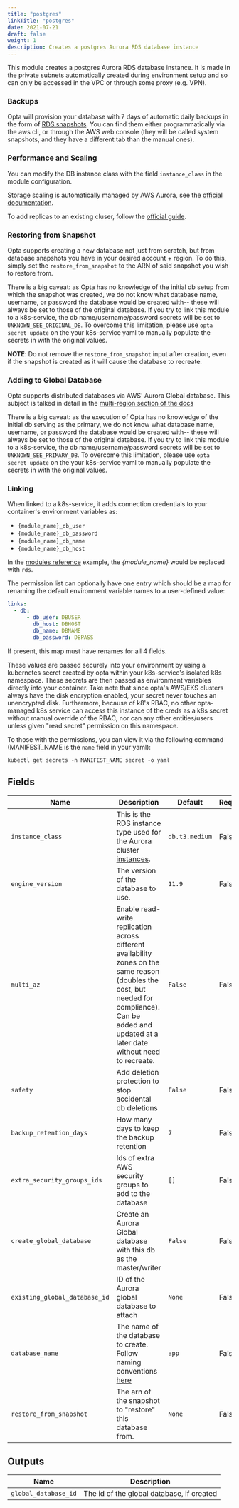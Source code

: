 ```yaml
---
title: "postgres"
linkTitle: "postgres"
date: 2021-07-21
draft: false
weight: 1
description: Creates a postgres Aurora RDS database instance
---
```


This module creates a postgres Aurora RDS database instance. It is made in the
private subnets automatically created during environment setup and so can only be accessed in the
VPC or through some proxy (e.g. VPN).

### Backups
Opta will provision your database with 7 days of automatic daily backups in the form of 
[RDS snapshots](https://docs.aws.amazon.com/AmazonRDS/latest/UserGuide/USER_CreateSnapshot.html). 
You can find them either programmatically via the aws cli, or through the AWS web console (they will be called
system snapshots, and they have a different tab than the manual ones).

### Performance and Scaling

You can modify the DB instance class with the field `instance_class` in the module configuration.

Storage scaling is automatically managed by AWS Aurora, see the [official documentation](https://docs.aws.amazon.com/AmazonRDS/latest/AuroraUserGuide/Aurora.Managing.Performance.html).

To add replicas to an existing cluser, follow the [official guide](https://docs.aws.amazon.com/AmazonRDS/latest/AuroraUserGuide/aurora-replicas-adding.html).


### Restoring from Snapshot

Opta supports creating a new database not just from scratch, but from database snapshots you have in your
desired account + region. To do this, simply set the `restore_from_snapshot` to the ARN of said snapshot you
wish to restore from.

There is a big caveat: as Opta has no knowledge of the initial db setup from which the snapshot was created, we
do not know what database name, username, or password the database would be created with-- these will always
be set to those of the original database. If you try to link this module to a k8s-service, the db name/username/password
secrets will be set to `UNKNOWN_SEE_ORIGINAL_DB`. To overcome this limitation, please use `opta secret update`
on the your k8s-service yaml to manually populate the secrets in with the original values.

__NOTE__: Do not remove the `restore_from_snapshot` input after creation, even if the snapshot is created as it
will cause the database to recreate.

### Adding to Global Database

Opta supports distributed databases via AWS' Aurora Global database. This subject is talked in detail in the 
[multi-region section of the docs](/features/multi-region/multi-region-dbs/)

There is a big caveat: as the execution of Opta has no knowledge of the initial db serving as the primary, we
do not know what database name, username, or password the database would be created with-- these will always
be set to those of the original database. If you try to link this module to a k8s-service, the db name/username/password
secrets will be set to `UNKNOWN_SEE_PRIMARY_DB`. To overcome this limitation, please use `opta secret update`
on the your k8s-service yaml to manually populate the secrets in with the original values.

### Linking

When linked to a k8s-service, it adds connection credentials to your container's environment variables as:

- `{module_name}_db_user`
- `{module_name}_db_password`
- `{module_name}_db_name`
- `{module_name}_db_host`

In the [modules reference](/reference) example, the _{module_name}_ would be replaced with `rds`.

The permission list can optionally have one entry which should be a map for renaming the default environment variable
names to a user-defined value:

```yaml
links:
  - db:
      - db_user: DBUSER
        db_host: DBHOST
        db_name: DBNAME
        db_password: DBPASS
```

If present, this map must have renames for all 4 fields.

These values are passed securely into your environment by using a kubernetes secret created by opta within your
k8s-service's isolated k8s namespace.  These secrets are then passed as environment variables directly into your container.
Take note that since opta's AWS/EKS clusters always have the disk encryption enabled, your secret never touches an
unencrypted disk. Furthermore, because of k8's RBAC, no other opta-managed k8s service can access this instance of the
creds as a k8s secret without manual override of the RBAC, nor can any other entities/users unless given "read secret"
permission on this namespace.

To those with the permissions, you can view it via the following command (MANIFEST_NAME is the `name` field in your yaml):

`kubectl get secrets -n MANIFEST_NAME secret -o yaml`


## Fields


| Name      | Description | Default | Required |
| ----------- | ----------- | ------- | -------- |
| `instance_class` | This is the RDS instance type used for the Aurora cluster [instances](https://aws.amazon.com/rds/instance-types/). | `db.t3.medium` | False |
| `engine_version` | The version of the database to use. | `11.9` | False |
| `multi_az` | Enable read-write replication across different availability zones on the same reason (doubles the cost, but needed for compliance). Can be added and updated at a later date without need to recreate. | `False` | False |
| `safety` | Add deletion protection to stop accidental db deletions | `False` | False |
| `backup_retention_days` | How many days to keep the backup retention | `7` | False |
| `extra_security_groups_ids` | Ids of extra AWS security groups to add to the database | `[]` | False |
| `create_global_database` | Create an Aurora Global database with this db as the master/writer | `False` | False |
| `existing_global_database_id` | ID of the Aurora global database to attach | `None` | False |
| `database_name` | The name of the database to create. Follow naming conventions [here](https://docs.aws.amazon.com/AmazonRDS/latest/UserGuide/CHAP_Limits.html#RDS_Limits.Constraints) | `app` | False |
| `restore_from_snapshot` | The arn of the snapshot to "restore" this database from. | `None` | False |

## Outputs


| Name      | Description |
| ----------- | ----------- |
| `global_database_id` | The id of the global database, if created |